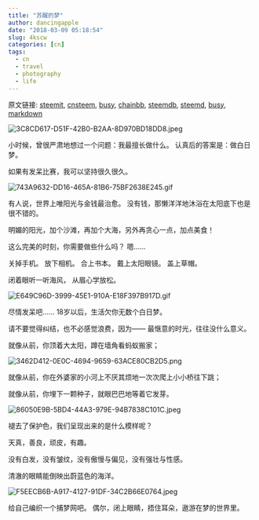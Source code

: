 ```yaml
---
title: "苏醒的梦"
author: dancingapple
date: "2018-03-09 05:18:54"
slug: 4kscw
categories: [cn]
tags: 
  - cn
  - travel
  - photography
  - life
---
```


原文链接: [steemit](https://steemit.com), [cnsteem](https://cnsteem.com), [busy](https://busy.org), [chainbb](https://chainbb.com), [steemdb](https://steemdb.com), [steemd](https://steemd.com), [busy](https://busy.org), [markdown](https://raw.githubusercontent.com/pzhaonet/steem_dancingapple/master/content/post/4kscw.md)

![3C8CD617-D51F-42B0-B2AA-8D970BD18DD8.jpeg](https://steemitimages.com/DQmf5X2vPN6P7yaRAoEDPa644aAfUqmPru2nz6npgnU71Kb/3C8CD617-D51F-42B0-B2AA-8D970BD18DD8.jpeg)

小时候，曾很严肃地想过一个问题：我最擅长做什么。
认真后的答案是：做白日梦。

如果有发呆比赛，我可以坚持很久很久。

![743A9632-DD16-465A-81B6-75BF2638E245.gif](https://steemitimages.com/DQmUg6JPwEV8VWB4KDkPryVjWvD7ZX7p8HXf5LcR97CzBng/743A9632-DD16-465A-81B6-75BF2638E245.gif)

有人说，世界上唯阳光与金钱最治愈。
没有钱，那懒洋洋地沐浴在太阳底下也是很不错的。

明媚的阳光，加个沙滩，再加个大海，另外再贪心一点，加点美食！

这么完美的时刻，你需要做些什么吗？
嗯……

关掉手机。
放下相机。
合上书本。
戴上太阳眼镜。
盖上草帽。

闭着眼听一听海风，
从眉心学放松。

![E649C96D-3999-45E1-910A-E18F397B917D.gif](https://steemitimages.com/DQmd2Nj2Neb1KZEsLrVqLgwc583mxvzgmMEs6tauLU2BLv3/E649C96D-3999-45E1-910A-E18F397B917D.gif)

尽情发呆吧……
18岁以后，生活欠你无数个白日梦。

请不要觉得纠结，也不必感觉浪费，因为——
最惬意的时光，往往没什么意义。

就像从前，你顶着大太阳，蹲在墙角看蚂蚁搬家；

![3462D412-0E0C-4694-9659-63ACE80CB2D5.png](https://steemitimages.com/DQmb3CxmxmDYe1nU84QyHoppES1CWaxUV34hwKJv2tUE7Pv/3462D412-0E0C-4694-9659-63ACE80CB2D5.png)

就像从前，你在外婆家的小河上不厌其烦地一次次爬上小小桥往下跳；

就像从前，你埋下一颗种子，就眼巴巴地等着它发芽。

![86050E9B-5BD4-44A3-979E-94B7838C101C.jpeg](https://steemitimages.com/DQmRfiMBdvkhX2eBBdz6CKFKDXWH5PRee7qEVndwBs1fiQz/86050E9B-5BD4-44A3-979E-94B7838C101C.jpeg)

褪去了保护色，我们呈现出来的是什么模样呢？

天真，善良，顽皮，有趣。

没有白发，没有皱纹，没有傲慢与偏见，没有强壮与性感。

清澈的眼睛能倒映出蔚蓝色的海洋。

![F5EECB6B-A917-4127-91DF-34C2B66E0764.jpeg](https://steemitimages.com/DQmX8JmuNLpxtSbmm1GLPHiB1trgRxo2hJBHhx7UahZrVRk/F5EECB6B-A917-4127-91DF-34C2B66E0764.jpeg)

给自己编织一个捕梦网吧。
偶尔，闭上眼睛，捂住耳朵，遨游在梦的世界里。
